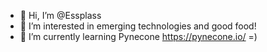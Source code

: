 - 👋 Hi, I’m @Essplass
- 👀 I’m interested in emerging technologies and good food!
- 🌱 I’m currently learning Pynecone https://pynecone.io/ =)

<!---
Essplass/Essplass is a ✨ special ✨ repository because its `README.md` (this file) appears on your GitHub profile.
You can click the Preview link to take a look at your changes.
--->
